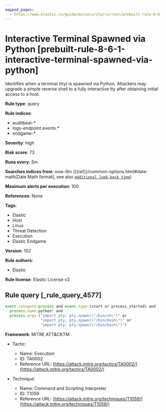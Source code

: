 ```yaml
---
mapped_pages:
  - https://www.elastic.co/guide/en/security/current/prebuilt-rule-8-6-1-interactive-terminal-spawned-via-python.html
---
```


# Interactive Terminal Spawned via Python [prebuilt-rule-8-6-1-interactive-terminal-spawned-via-python]

Identifies when a terminal (tty) is spawned via Python. Attackers may upgrade a simple reverse shell to a fully interactive tty after obtaining initial access to a host.

**Rule type**: query

**Rule indices**:

* auditbeat-*
* logs-endpoint.events.*
* endgame-*

**Severity**: high

**Risk score**: 73

**Runs every**: 5m

**Searches indices from**: now-9m ({{ref}}/common-options.html#date-math[Date Math format], see also [`Additional look-back time`](docs-content://solutions/security/detect-and-alert/create-detection-rule.md#rule-schedule))

**Maximum alerts per execution**: 100

**References**: None

**Tags**:

* Elastic
* Host
* Linux
* Threat Detection
* Execution
* Elastic Endgame

**Version**: 102

**Rule authors**:

* Elastic

**Rule license**: Elastic License v2

## Rule query [_rule_query_4577]

```js
event.category:process and event.type:(start or process_started) and
  process.name:python* and
  process.args:("import pty; pty.spawn(\"/bin/sh\")" or
                "import pty; pty.spawn(\"/bin/dash\")" or
                "import pty; pty.spawn(\"/bin/bash\")")
```

**Framework**: MITRE ATT&CKTM

* Tactic:

    * Name: Execution
    * ID: TA0002
    * Reference URL: [https://attack.mitre.org/tactics/TA0002/](https://attack.mitre.org/tactics/TA0002/)

* Technique:

    * Name: Command and Scripting Interpreter
    * ID: T1059
    * Reference URL: [https://attack.mitre.org/techniques/T1059/](https://attack.mitre.org/techniques/T1059/)




